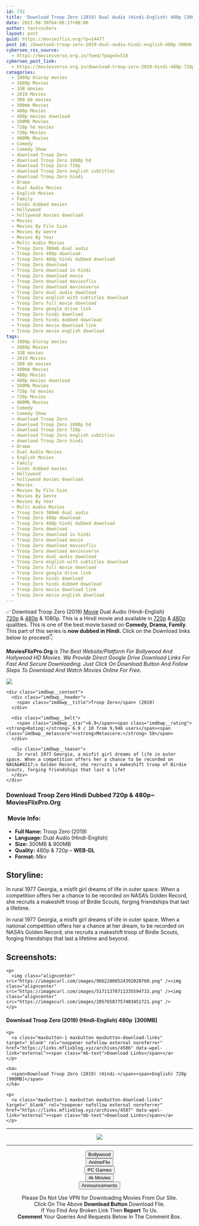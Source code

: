 ```yaml
---
id: 732
title: 'Download Troop Zero (2019) Dual Audio (Hindi-English) 480p [300MB] || 720p [900MB]'
date: 2021-08-30T04:06:17+00:00
author: tentrockers
layout: post
guid: https://moviezflix.org/?p=14477
post id: /download-troop-zero-2019-dual-audio-hindi-english-480p-300mb-720p-900mb/
cyberseo_rss_source:
  - https://moviesverse.org.in/feed/?paged=516
cyberseo_post_link:
  - https://moviesverse.org.in/download-troop-zero-2019-hindi-480p-720p/
categories:
  - 1080p bluray movies
  - 1080p Movies
  - 1GB movies
  - 2019 Movies
  - 300 mb movies
  - 300mb Movies
  - 480p Movies
  - 480p movies download
  - 500Mb Movies
  - 720p hd movies
  - 720p Movies
  - 900Mb Movies
  - Comedy
  - Comedy Show
  - download Troop Zero
  - download Troop Zero 1080p hd
  - download Troop Zero 720p
  - download Troop Zero english subtitles
  - download Troop Zero hindi
  - Drama
  - Dual Audio Movies
  - English Movies
  - Family
  - hindi dubbed movies
  - Hollywood
  - hollywood movies download
  - Movies
  - Movies By File Size
  - Movies By Genre
  - Movies By Year
  - Multi Audio Movies
  - Troop Zero 300mb dual audio
  - Troop Zero 480p download
  - Troop Zero 480p hindi dubbed download
  - Troop Zero download
  - Troop Zero download in hindi
  - Troop Zero download movie
  - Troop Zero download moviesflix
  - Troop Zero download moviesverse
  - Troop Zero dual audio download
  - Troop Zero english with subtitles download
  - Troop Zero full movie download
  - Troop Zero google drive link
  - Troop Zero hindi download
  - Troop Zero hindi dubbed download
  - Troop Zero movie download link
  - Troop Zero movie english download
tags:
  - 1080p bluray movies
  - 1080p Movies
  - 1GB movies
  - 2019 Movies
  - 300 mb movies
  - 300mb Movies
  - 480p Movies
  - 480p movies download
  - 500Mb Movies
  - 720p hd movies
  - 720p Movies
  - 900Mb Movies
  - Comedy
  - Comedy Show
  - download Troop Zero
  - download Troop Zero 1080p hd
  - download Troop Zero 720p
  - download Troop Zero english subtitles
  - download Troop Zero hindi
  - Drama
  - Dual Audio Movies
  - English Movies
  - Family
  - hindi dubbed movies
  - Hollywood
  - hollywood movies download
  - Movies
  - Movies By File Size
  - Movies By Genre
  - Movies By Year
  - Multi Audio Movies
  - Troop Zero 300mb dual audio
  - Troop Zero 480p download
  - Troop Zero 480p hindi dubbed download
  - Troop Zero download
  - Troop Zero download in hindi
  - Troop Zero download movie
  - Troop Zero download moviesflix
  - Troop Zero download moviesverse
  - Troop Zero dual audio download
  - Troop Zero english with subtitles download
  - Troop Zero full movie download
  - Troop Zero google drive link
  - Troop Zero hindi download
  - Troop Zero hindi dubbed download
  - Troop Zero movie download link
  - Troop Zero movie english download
---
```

<div class="thecontent clearfix">
  <p>
    ✅ Download Troop Zero (2019) <a href="https://moviesverse.org.in/category/movies/" data-wpel-link="internal">Movie</a> Dual Audio (Hindi-English) <a href="https://moviesverse.org.in/720p-movies/" data-wpel-link="internal">720p</a>&nbsp;&&nbsp;<a href="https://moviesverse.org.in/480p-movies/" data-wpel-link="internal">480p</a> & 1080p. This is a Hindi movie and available in <a href="https://moviesverse.org.in/720p-movies/" data-wpel-link="internal">720p</a>&nbsp;&&nbsp;<a href="https://moviesverse.org.in/480p-movies/" data-wpel-link="internal">480p</a> qualities. This is one of the best movie based on <strong>Comedy, Drama, Family</strong>. This part of this series is <strong>now dubbed in <span>Hindi.&nbsp;</span></strong><span>Click on the Download links below to proceed👇</span>
  </p>
  
  <p>
    <strong><span>MoviesFlixPro.Org&nbsp;</span></strong><em>is The Best Website/Platform For Bollywood And Hollywood HD Movies. We Provide Direct Google Drive Download Links For Fast And Secure Downloading. Just Click On Download Button And Follow Steps To&nbsp;Download And Watch Movies Online For Free.</em>
  </p>
  
  <div class="imdbwp imdbwp--movie dark">
    <div class="imdbwp__thumb">
      <a class="imdbwp__link" target="_blank" title="Troop Zero" href="https://www.imdb.com/title/tt2404465/" rel="nofollow external noopener noreferrer" data-wpel-link="external"><img class="imdbwp__img" src="https://m.media-amazon.com/images/M/MV5BNDE0NjA0NGYtOGE2Yi00MTY4LTg4OTMtMzAyZmFiNjRhODcxXkEyXkFqcGdeQXVyNDg4NjY5OTQ@._V1_SX300.jpg" /></a>
    </div>
    
    <div class="imdbwp__content">
      <div class="imdbwp__header">
        <span class="imdbwp__title">Troop Zero</span> (2019)
      </div>
      
      <div class="imdbwp__belt">
        <span class="imdbwp__star">6.9</span><span class="imdbwp__rating"><strong>Rating:</strong> 6.9 / 10 from 9,948 users</span><span class="imdbwp__metascore"><strong>Metascore:</strong> 58</span>
      </div>
      
      <div class="imdbwp__teaser">
        In rural 1977 Georgia, a misfit girl dreams of life in outer space. When a competition offers her a chance to be recorded on NASA&#8217;s Golden Record, she recruits a makeshift troop of Birdie Scouts, forging friendships that last a lifet
      </div>
    </div>
  </div>
  
  <h3>
    <span>Download Troop Zero Hindi Dubbed 720p & 480p~ MoviesFlixPro.Org</span>
  </h3>
  
  <h3>
    <span>&nbsp;Movie Info:&nbsp;</span>
  </h3>
  
  <ul>
    <li>
      <strong>Full Name: </strong>Troop Zero (2019)
    </li>
    <li>
      <strong>Language:</strong> Dual Audio (Hindi-English)
    </li>
    <li>
      <strong>Size:</strong> 300MB & 900MB
    </li>
    <li>
      <strong>Quality:</strong> 480p & 720p – <span><strong>WEB-DL</strong></span>
    </li>
    <li>
      <strong>Format:</strong>&nbsp;Mkv
    </li>
  </ul>
  
  <h2>
    <span>Storyline:</span>
  </h2>
  
  <p>
    In rural 1977 Georgia, a misfit girl dreams of life in outer space. When a competition offers her a chance to be recorded on NASA’s Golden Record, she recruits a makeshift troop of Birdie Scouts, forging friendships that last a lifetime.
  </p>
  
  <div>
    In rural 1977 Georgia, a misfit girl dreams of life in outer space. When a national competition offers her a chance at her dream, to be recorded on NASA’s Golden Record, she recruits a makeshift troop of Birdie Scouts, forging friendships that last a lifetime and beyond.
  </div>
  
  <div class="summary_text">
    <h2>
      <span>Screenshots:</span>
    </h2>
    
    <p>
      <img class="aligncenter" src="https://imagecurl.com/images/96622808524392020760.png" /><img class="aligncenter" src="https://imagecurl.com/images/51711378711335594733.png" /><img class="aligncenter" src="https://imagecurl.com/images/20576507757403451721.png" />
    </p>
  </div>
  
  <div class="inline canwrap">
    <h4>
      <span>Download Troop Zero (2019) (Hindi-English) </span><span>480p&nbsp; [300MB]</span>
    </h4>
    
    <p>
      <a class="maxbutton-1 maxbutton maxbutton-download-links" target="_blank" rel="noopener nofollow external noreferrer" href="https://links.mflixblog.xyz/archives/4586" data-wpel-link="external"><span class="mb-text">Download Links</span></a>
    </p>
    
    <h4>
      <span>Download Troop Zero (2019) (Hindi-</span><span>English) 720p [900MB]</span>
    </h4>
    
    <p>
      <a class="maxbutton-1 maxbutton maxbutton-download-links" target="_blank" rel="noopener nofollow external noreferrer" href="https://links.mflixblog.xyz/archives/4587" data-wpel-link="external"><span class="mb-text">Download Links</span></a>
    </p>
  </div>
</div>

<center>
  </p> 
  
  <hr />
  
  <p>
    <a href="http://gdrivepro.xyz/join.php" data-wpel-link="external" target="_blank" rel="nofollow external noopener noreferrer"><img src="https://i.imgur.com/FhMdWdW.png" /></a>
  </p>
  
  <hr />
  
  <p>
    <a href="https://dogemovies.xyz" target="_blank" data-wpel-link="external" rel="nofollow external noopener noreferrer"><button class="button button5">Bollywood</button></a><br /> <a href="https://animeflix.in" target="_blank" data-wpel-link="external" rel="nofollow external noopener noreferrer"><button class="button button5">AnimeFlix</button></a><br /> <a href="https://gamesflix.net/" target="_blank" data-wpel-link="external" rel="nofollow external noopener noreferrer"><button class="button button5">PC Games</button></a><br /> <a href="https://uhdmovies.in" target="_blank" data-wpel-link="external" rel="nofollow external noopener noreferrer"><button class="button button5">4k Movies</button></a><br /> <a href="https://moviesverse.org.in/announcements/" target="_blank" data-wpel-link="internal" rel="noopener"><button class="button button5">Announcements</button></a>
  </p>
  
  <div class="alert alert-danger">
    Please Do Not Use VPN for Downloading Movies From Our Site.
  </div>
  
  <div class="alert alert-success">
    Click On The Above <strong>Download Button</strong> Download File.
  </div>
  
  <div class="alert alert-warning">
    If You Find Any Broken Link Then <strong>Report</strong> To Us.
  </div>
  
  <div class="alert alert-info">
    <strong>Comment</strong> Your Queries And Requests Below In The Comment Box.
  </div>
  
  <p>
    </center>
  </p>